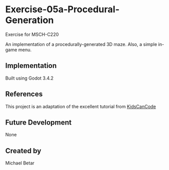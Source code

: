 # Exercise-05a-Procedural-Generation

Exercise for MSCH-C220

An implementation of a procedurally-generated 3D maze. Also, a simple in-game menu.

## Implementation
Built using Godot 3.4.2

## References
This project is an adaptation of the excellent tutorial from [KidsCanCode](https://kidscancode.org/blog/2018/08/godot3_procgen1/)

## Future Development
None

## Created by 
Michael Betar

